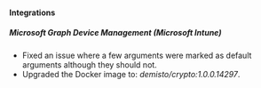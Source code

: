 
#### Integrations
##### Microsoft Graph Device Management (Microsoft Intune)
- Fixed an issue where a few arguments were marked as default arguments although they should not.
- Upgraded the Docker image to: *demisto/crypto:1.0.0.14297*.